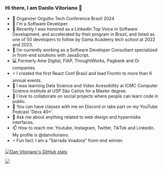 ### Hi there, I am Danilo Vitoriano 👋

- 🌈 Organizer Orgulho Tech Conference Brazil 2024
- :rocket: I'm a Software Developer.
- 🥇 Recently I was honored as a LinkedIn Top Voice in Software Development, and accelerated by their program in Brazil, and listed as one of 50 developers to follow by Gama Academy tech school at 2022 and 2023.
- 🔭 I’m currently working as a Software Developer Consultant specialized in front-end solutions with JavaScript.
- 💻 Formerly Ame Digital, FIAP, ThoughtWorks, Pagbank and Oi companies.
- ⚡️ I created the first React Conf Brasil and lead Frontin to more than 6 annual events.
- 🌱 I was learning Data Science and Video Acessibility at ICMC Computer Science institute at USP São Carlos for a Master degree.
- 👯 I love to collaborate on social projects where people can learn code in public.
- 📖 You can have classes with me on Discord or take part on my YouTube Podcast 'Devs 40+'.
- 💬 Ask me about anything related to web design and hypermidia interfaces.
- 📫 How to reach me: Youtube, Instagram, Twitter, TikTok and Linkedin. My profile is @danvitoriano.
- ⚡ Fun fact: I am a "Sarrada Voadora" front-end winner.

[![Dan Vitoriano's GitHub stats](https://github-readme-stats.vercel.app/api?username=danvitoriano&show_icons=true)](https://github.com/danvitoriano/github-readme-stats)

<a href="https://github.com/danvitoriano/github-readme-stats"><img align="center" src="https://github-readme-stats.vercel.app/api/top-langs/?username=danvitoriano&langs_count=6" /></a>
